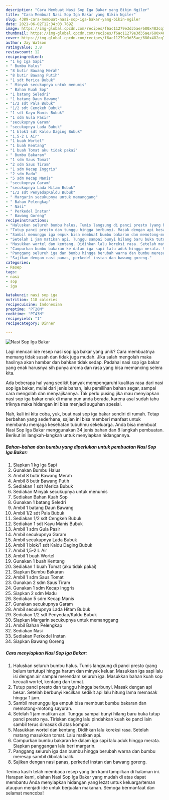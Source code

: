 ```yaml
---
description: "Cara Membuat Nasi Sop Iga Bakar yang Bikin Ngiler"
title: "Cara Membuat Nasi Sop Iga Bakar yang Bikin Ngiler"
slug: 4389-cara-membuat-nasi-sop-iga-bakar-yang-bikin-ngiler
date: 2021-06-02T12:34:03.769Z
image: https://img-global.cpcdn.com/recipes/f6ac11279e3d35ae/680x482cq70/nasi-sop-iga-bakar-foto-resep-utama.jpg
thumbnail: https://img-global.cpcdn.com/recipes/f6ac11279e3d35ae/680x482cq70/nasi-sop-iga-bakar-foto-resep-utama.jpg
cover: https://img-global.cpcdn.com/recipes/f6ac11279e3d35ae/680x482cq70/nasi-sop-iga-bakar-foto-resep-utama.jpg
author: Jay Watson
ratingvalue: 3.8
reviewcount: 12
recipeingredient:
- "1 kg Iga Sapi"
- " Bumbu Halus"
- "8 butir Bawang Merah"
- "8 butir Bawang Putih"
- "1 sdt Merica Bubuk"
- " Minyak secukupnya untuk menumis"
- " Bahan Kuah Sop"
- "1 batang Seledri"
- "1 batang Daun Bawang"
- "1/2 sdt Pala Bubuk"
- "1/2 sdt Cengkeh Bubuk"
- "1 sdt Kayu Manis Bubuk"
- "1 sdm Gula Pasir"
- "secukupnya Garam"
- "secukupnya Lada Bubuk"
- "1 blok1 sdt Kaldu Daging Bubuk"
- "1,5-2 L Air"
- "1 buah Wortel"
- "1 buah Kentang"
- "1 buah Tomat aku tidak pakai"
- " Bumbu Bakaran"
- "1 sdm Saus Tomat"
- "2 sdm Saus Tiram"
- "1 sdm Kecap Inggris"
- "2 sdm Madu"
- "5 sdm Kecap Manis"
- "secukupnya Garam"
- "secukupnya Lada Hitam Bubuk"
- "1/2 sdt PenyedapKaldu Bubuk"
- " Margarin secukupnya untuk memanggang"
- " Bahan Pelengkap"
- " Nasi"
- " Perkedel Instan"
- " Bawang Goreng"
recipeinstructions:
- "Haluskan seluruh bumbu halus. Tumis langsung di panci presto (yang belum tertutup) hingga harum dan minyak keluar. Masukkan iga sapi lalu isi dengan air sampai merendam seluruh iga. Masukkan bahan kuah sop kecuali wortel, kentang dan tomat."
- "Tutup panci presto dan tunggu hingga berbunyi. Masak dengan api besar. Setelah berbunyi kecilkan sedikit api lalu hitung lama memasak hingga 1 jam."
- "Sambil menunggu iga empuk bisa membuat bumbu bakaran dan memotong-motong sayuran."
- "Setelah 1 jam matikan api. Tunggu sampai bunyi hilang baru buka tutup panci presto nya. Tiriskan daging lalu pindahkan kuah ke panci lain sambil terus dimasak di atas kompor."
- "Masukkan wortel dan kentang. Didihkan lalu koreksi rasa. Setelah matang masukkan tomat. Lalu matikan api."
- "Campurkan bumbu bakaran ke dalam iga sapi lalu aduk hingga merata. Siapkan panggangan lalu beri margarin."
- "Panggang seluruh iga dan bumbu hingga berubah warna dan bumbu meresap sambil dibolak balik."
- "Sajikan dengan nasi panas, perkedel instan dan bawang goreng."
categories:
- Resep
tags:
- nasi
- sop
- iga

katakunci: nasi sop iga 
nutrition: 118 calories
recipecuisine: Indonesian
preptime: "PT20M"
cooktime: "PT43M"
recipeyield: "1"
recipecategory: Dinner

---
```



![Nasi Sop Iga Bakar](https://img-global.cpcdn.com/recipes/f6ac11279e3d35ae/680x482cq70/nasi-sop-iga-bakar-foto-resep-utama.jpg)

Lagi mencari ide resep nasi sop iga bakar yang unik? Cara membuatnya memang tidak susah dan tidak juga mudah. Jika salah mengolah maka hasilnya akan hambar dan bahkan tidak sedap. Padahal nasi sop iga bakar yang enak harusnya sih punya aroma dan rasa yang bisa memancing selera kita.

Ada beberapa hal yang sedikit banyak mempengaruhi kualitas rasa dari nasi sop iga bakar, mulai dari jenis bahan, lalu pemilihan bahan segar, sampai cara mengolah dan menyajikannya. Tak perlu pusing jika mau menyiapkan nasi sop iga bakar enak di mana pun anda berada, karena asal sudah tahu triknya maka hidangan ini bisa menjadi suguhan spesial.




Nah, kali ini kita coba, yuk, buat nasi sop iga bakar sendiri di rumah. Tetap berbahan yang sederhana, sajian ini bisa memberi manfaat untuk membantu menjaga kesehatan tubuhmu sekeluarga. Anda bisa membuat Nasi Sop Iga Bakar menggunakan 34 jenis bahan dan 8 langkah pembuatan. Berikut ini langkah-langkah untuk menyiapkan hidangannya.

<!--inarticleads1-->

##### Bahan-bahan dan bumbu yang diperlukan untuk pembuatan Nasi Sop Iga Bakar:

1. Siapkan 1 kg Iga Sapi
1. Gunakan  Bumbu Halus
1. Ambil 8 butir Bawang Merah
1. Ambil 8 butir Bawang Putih
1. Sediakan 1 sdt Merica Bubuk
1. Sediakan  Minyak secukupnya untuk menumis
1. Sediakan  Bahan Kuah Sop
1. Gunakan 1 batang Seledri
1. Ambil 1 batang Daun Bawang
1. Ambil 1/2 sdt Pala Bubuk
1. Sediakan 1/2 sdt Cengkeh Bubuk
1. Sediakan 1 sdt Kayu Manis Bubuk
1. Ambil 1 sdm Gula Pasir
1. Ambil secukupnya Garam
1. Ambil secukupnya Lada Bubuk
1. Ambil 1 blok/1 sdt Kaldu Daging Bubuk
1. Ambil 1,5-2 L Air
1. Ambil 1 buah Wortel
1. Gunakan 1 buah Kentang
1. Sediakan 1 buah Tomat (aku tidak pakai)
1. Siapkan  Bumbu Bakaran
1. Ambil 1 sdm Saus Tomat
1. Gunakan 2 sdm Saus Tiram
1. Gunakan 1 sdm Kecap Inggris
1. Siapkan 2 sdm Madu
1. Sediakan 5 sdm Kecap Manis
1. Gunakan secukupnya Garam
1. Ambil secukupnya Lada Hitam Bubuk
1. Sediakan 1/2 sdt Penyedap/Kaldu Bubuk
1. Siapkan  Margarin secukupnya untuk memanggang
1. Ambil  Bahan Pelengkap
1. Sediakan  Nasi
1. Sediakan  Perkedel Instan
1. Siapkan  Bawang Goreng




<!--inarticleads2-->

##### Cara menyiapkan Nasi Sop Iga Bakar:

1. Haluskan seluruh bumbu halus. Tumis langsung di panci presto (yang belum tertutup) hingga harum dan minyak keluar. Masukkan iga sapi lalu isi dengan air sampai merendam seluruh iga. Masukkan bahan kuah sop kecuali wortel, kentang dan tomat.
1. Tutup panci presto dan tunggu hingga berbunyi. Masak dengan api besar. Setelah berbunyi kecilkan sedikit api lalu hitung lama memasak hingga 1 jam.
1. Sambil menunggu iga empuk bisa membuat bumbu bakaran dan memotong-motong sayuran.
1. Setelah 1 jam matikan api. Tunggu sampai bunyi hilang baru buka tutup panci presto nya. Tiriskan daging lalu pindahkan kuah ke panci lain sambil terus dimasak di atas kompor.
1. Masukkan wortel dan kentang. Didihkan lalu koreksi rasa. Setelah matang masukkan tomat. Lalu matikan api.
1. Campurkan bumbu bakaran ke dalam iga sapi lalu aduk hingga merata. Siapkan panggangan lalu beri margarin.
1. Panggang seluruh iga dan bumbu hingga berubah warna dan bumbu meresap sambil dibolak balik.
1. Sajikan dengan nasi panas, perkedel instan dan bawang goreng.




Terima kasih telah membaca resep yang tim kami tampilkan di halaman ini. Harapan kami, olahan Nasi Sop Iga Bakar yang mudah di atas dapat membantu Anda menyiapkan hidangan yang lezat untuk keluarga/teman ataupun menjadi ide untuk berjualan makanan. Semoga bermanfaat dan selamat mencoba!
